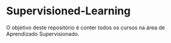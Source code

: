 # Supervisioned-Learning
O objetivo deste repositório é conter todos os cursos na área de Aprendizado Supervisionado.
